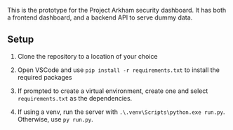 This is the prototype for the Project Arkham security dashboard. It has both a frontend dashboard, and a backend API to serve dummy data.

## Setup

1. Clone the repository to a location of your choice

2. Open VSCode and use `pip install -r requirements.txt` to install the required packages

3. If prompted to create a virtual environment, create one and select `requirements.txt` as the dependencies.

4. If using a venv, run the server with `.\.venv\Scripts\python.exe run.py`. Otherwise, use `py run.py`.